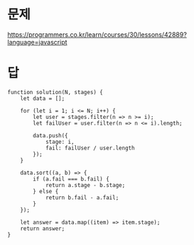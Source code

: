 # 문제
https://programmers.co.kr/learn/courses/30/lessons/42889?language=javascript

# 답
    function solution(N, stages) {
        let data = [];
    
        for (let i = 1; i <= N; i++) {
            let user = stages.filter(n => n >= i);
            let failUser = user.filter(n => n <= i).length;
    
            data.push({
                stage: i,
                fail: failUser / user.length
            });
        }
    
        data.sort((a, b) => {
            if (a.fail === b.fail) {
                return a.stage - b.stage;
            } else {
                return b.fail - a.fail;
            }
        });
    
        let answer = data.map((item) => item.stage);
        return answer;
    }
